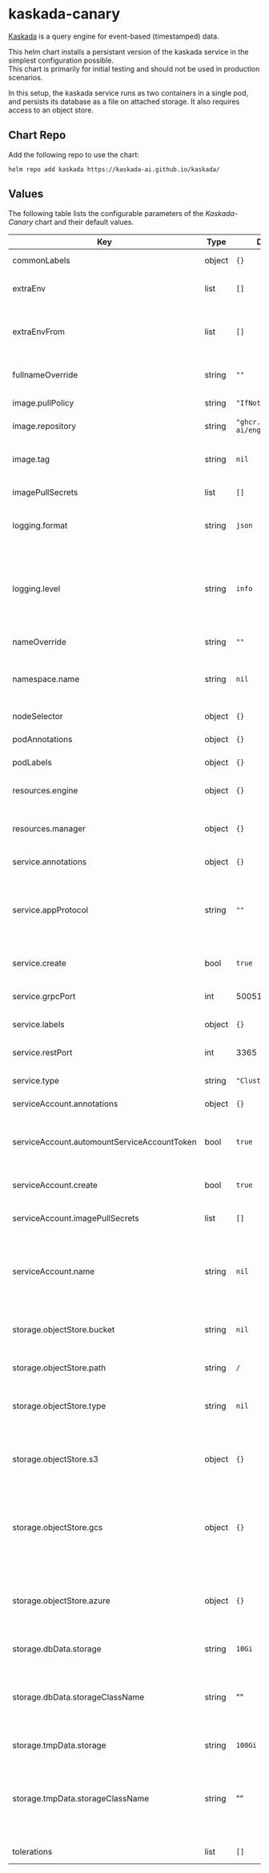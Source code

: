# kaskada-canary

[Kaskada](https://github.com/kaskada-ai/kaskada/) is a query engine for event-based (timestamped) data.

This helm chart installs a persistant version of the kaskada service in the simplest configuration possible.  
This chart is primarily for initial testing and should not be used in production scenarios.

In this setup, the kaskada service runs as two containers in a single pod, and persists its database
as a file on attached storage.  It also requires access to an object store.

## Chart Repo

Add the following repo to use the chart:

```console
helm repo add kaskada https://kaskada-ai.github.io/kaskada/
```

## Values

The following table lists the configurable parameters of the _Kaskada-Canary_ chart and their default values.

| Key | Type | Default | Description |
|-----|------|---------|-------------|
| commonLabels | object | `{}` | Labels to apply to all resources. |
| extraEnv | list | `[]` | Environment variables to add to the pod. |
| extraEnvFrom | list | `[]` | Environment variables from secrets or configmaps to add to the pod. |
| fullnameOverride | string | `""` | Overrides the chart's computed fullname. |
| image.pullPolicy | string | `"IfNotPresent"` | Docker image pull policy. |
| image.repository | string | `"ghcr.io/kaskada-ai/engine"` | Docker image repository. |
| image.tag | string | `nil` | Overrides the image tag whose default is the chart's appVersion. |
| imagePullSecrets | list | `[]` | Image pull secrets for Docker images. |
| logging.format | string | `json` | The logging format for all containers in the pod. Either `json` or `console`. |
| logging.level | string | `info` | The logging level for all containers in the pod. Either `info` or `debug`. Note that sensitive information may exist in logs if the `debug` level is used. |
| nameOverride | string | `""` | Overrides the chart's name. |
| namespace.name | string | `nil` | The name of the Namespace to deploy If not set, `.Release.Namespace` is used. |
| nodeSelector | object | `{}` | Node selector for the pod. |
| podAnnotations | object | `{}` | Annotations to add to the pod. |
| podLabels | object | `{}` | Labels to add to the pod. |
| resources.engine | object | `{}` | Resource requests and limits for the engine container. |
| resources.manager | object | `{}` | Resource requests and limits for the mananger container. |
| service.annotations | object | `{}` | Annotations to add to the service. |
| service.appProtocol | string | `""` | Adds the appProtocol field to the service. This allows to work with istio protocol selection. Ex: "http" or "tcp". |
| service.create | bool | `true` | Specifies whether a Service should be created. |
| service.grpcPort | int | 50051 | The port for exposing the gRPC service. |
| service.labels | object | `{}` | Labels to add to the service. |
| service.restPort | int | 3365 | The port for exposing the REST service. |
| service.type | string | `"ClusterIP"` | The type of service to create. |
| serviceAccount.annotations | object | `{}` | Annotations for the service account. |
| serviceAccount.automountServiceAccountToken | bool | `true` | Set this toggle to false to opt out of automounting API credentials for the service account. |
| serviceAccount.create | bool | `true` | Specifies whether a ServiceAccount should be created. |
| serviceAccount.imagePullSecrets | list | `[]` | Image pull secrets for the service account. |
| serviceAccount.name | string | `nil` | The name of the ServiceAccount to use. If not set and create is true, a name is generated using the fullname template. |
| storage.objectStore.bucket | string | `nil` | The name of the bucket or container to use for storing data. |
| storage.objectStore.path | string | `/` | The bucket path prefix to use for storing data. |
| storage.objectStore.type | string | `nil` | The type of object storage to use for the service. Either `s3`, `gcs`, or `azure`. |
| storage.objectStore.s3 | object | `{}` | If using objectStore.type `s3`, pass authorization details for accessing s3 here. |
| storage.objectStore.gcs | object | `{}` | If using objectStore.type `gcs`, pass authorization details for accessing gcs here. |
| storage.objectStore.azure | object | `{}` | If using objectStore.type `azure`, pass authorization details for accessing azure blob storage here. |
| storage.dbData.storage | string | `10Gi` | The size of the database volume. |
| storage.dbData.storageClassName | string | "" | The type of storage used to provision the persisted database volume. Uses the default storage class if not set. |
| storage.tmpData.storage | string | `100Gi` | The size of the temporary volume. |
| storage.tmpData.storageClassName | string | "" | The type of storage used to provision the persisted temporary volume. Uses the default storage class if not set. |
| tolerations | list | `[]` | Tolerations for the pod. |  
